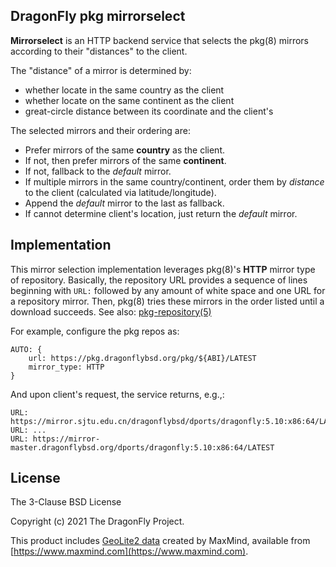 DragonFly pkg mirrorselect
--------------------------

**Mirrorselect** is an HTTP backend service that selects the pkg(8) mirrors
according to their "distances" to the client.

The "distance" of a mirror is determined by:
- whether locate in the same country as the client
- whether locate on the same continent as the client
- great-circle distance between its coordinate and the client's

The selected mirrors and their ordering are:
- Prefer mirrors of the same **country** as the client.
- If not, then prefer mirrors of the same **continent**.
- If not, fallback to the *default* mirror.
- If multiple mirrors in the same country/continent, order them by
  *distance* to the client (calculated via latitude/longitude).
- Append the *default* mirror to the last as fallback.
- If cannot determine client's location, just return the *default* mirror.

Implementation
--------------
This mirror selection implementation leverages pkg(8)'s **HTTP**
mirror type of repository.
Basically, the repository URL provides a sequence of lines beginning with
`URL:` followed by any amount of white space and one URL for a repository
mirror.
Then, pkg(8) tries these mirrors in the order listed until a download
succeeds.
See also: [pkg-repository(5)](https://man.dragonflybsd.org/?command=pkg-repository&section=5)

For example, configure the pkg repos as:
```
AUTO: {
	url: https://pkg.dragonflybsd.org/pkg/${ABI}/LATEST
	mirror_type: HTTP
}
```

And upon client's request, the service returns, e.g.,:
```
URL: https://mirror.sjtu.edu.cn/dragonflybsd/dports/dragonfly:5.10:x86:64/LATEST
URL: ...
URL: https://mirror-master.dragonflybsd.org/dports/dragonfly:5.10:x86:64/LATEST
```

License
-------
The 3-Clause BSD License

Copyright (c) 2021 The DragonFly Project.

This product includes
[GeoLite2 data](https://dev.maxmind.com/geoip/geoip2/geolite2/)
created by MaxMind, available from
[https://www.maxmind.com](https://www.maxmind.com).
